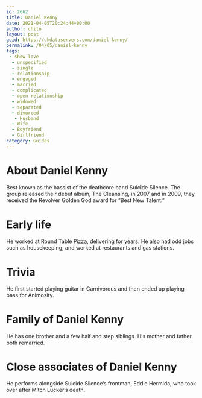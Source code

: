 ```yaml
---
id: 2662
title: Daniel Kenny
date: 2021-04-05T20:24:44+00:00
author: chito
layout: post
guid: https://ukdataservers.com/daniel-kenny/
permalink: /04/05/daniel-kenny
tags:
 - show love
  - unspecified
  - single
  - relationship
  - engaged
  - married
  - complicated
  - open relationship
  - widowed
  - separated
  - divorced
   - Husband
  - Wife
  - Boyfriend
  - Girlfriend
category: Guides
---
```




  
  
#  About Daniel Kenny
                  
                  
                  
Best known as the bassist of the deathcore band Suicide Silence. The group released their debut album, The Cleansing, in 2007 and in 2009, they received the Revolver Golden God award for &#8220;Best New Talent.&#8221;
                  
                
                
                
# Early life
                  
                  
                  
He worked at Round Table Pizza, delivering for years. He also had odd jobs such as housekeeping, and worked at restaurants and gas stations.
                  
                
                
                
# Trivia
                  
                  
                  
He first started playing guitar in Carnivorous and then ended up playing bass for Animosity.
                  
                
                
                
# Family of Daniel Kenny
                  
                  
                  
He has one brother and a few half and step siblings. His mother and father both remarried.
                  
                
                
                
# Close associates of Daniel Kenny
                  
                  
                  
He performs alongside Suicide Silence&#8217;s frontman, Eddie Hermida, who took over after Mitch Lucker&#8217;s death.
                  
                
              
            
          
          
          
    
    
  
